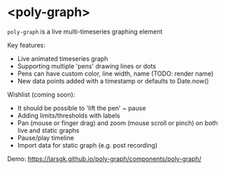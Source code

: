 # \<poly-graph\>

`poly-graph` is a live multi-timeseries graphing element

Key features:


* Live animated timeseries graph
* Supporting multiple 'pens' drawing lines or dots
* Pens can have custom color, line width, name (TODO: render name)
* New data points added with a timestamp or defaults to Date.now()

Wishlist (coming soon):

* It should be possible to 'lift the pen' ~ pause
* Adding limits/thresholds with labels
* Pan (mouse or finger drag) and zoom (mouse scroll or pinch) on both live and static graphs
* Pause/play timeline
* Import data for static graph (e.g. post recording)


Demo: https://larsgk.github.io/poly-graph/components/poly-graph/
